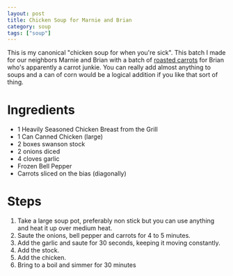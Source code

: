 ```yaml
---
layout: post
title: Chicken Soup for Marnie and Brian
category: soup
tags: ["soup"]
---
```

This is my canonical "chicken soup for when you're sick".  This batch I made for our neighbors Marnie and Brian with a batch of [roasted carrots](/recipes/side_dish/2017/03/10/gluten-free-havilah-s-roasted-carrots-with-changes-by-scott.html) for Brian who's apparently a carrot junkie.  You can really add almost anything to soups and a can of corn would be a logical addition if you like that sort of thing.

# Ingredients

* 1 Heavily Seasoned Chicken Breast from the Grill
* 1 Can Canned Chicken (large)
* 2 boxes swanson stock
* 2 onions diced
* 4 cloves garlic
* Frozen Bell Pepper
* Carrots sliced on the bias (diagonally)

# Steps 

1.  Take a large soup pot, preferably non stick but you can use anything and heat it up over medium heat.  
2.  Saute the onions, bell pepper and carrots for 4 to 5 minutes.
3.  Add the garlic and saute for 30 seconds, keeping it moving constantly.
4.  Add the stock.
5.  Add the chicken.
6.  Bring to a boil and simmer for 30 minutes


